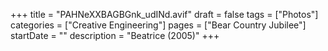 +++
title = "PAHNeXXBAGBGnk_udINd.avif"
draft = false
tags = ["Photos"]
categories = ["Creative Engineering"]
pages = ["Bear Country Jubilee"]
startDate = ""
description = "Beatrice (2005)"
+++
